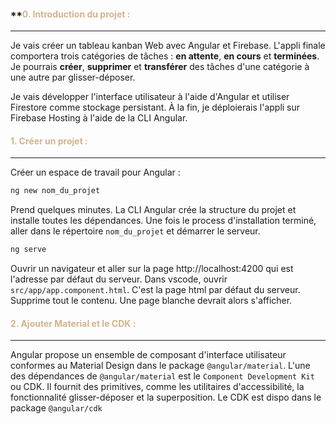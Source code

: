 #### **<font color = "tan">0. Introduction du projet :</font>
---

Je vais créer un tableau kanban Web avec Angular et Firebase. L'appli finale comportera trois catégories de tâches : **en attente**, **en cours** et **terminées**. Je pourrais **créer**, **supprimer** et **transférer** des tâches d'une catégorie à une autre par glisser-déposer.

Je vais développer l'interface utilisateur à l'aide d'Angular et utiliser Firestore comme stockage persistant. À la fin, je déploierais l'appli sur Firebase Hosting à l'aide de la CLI Angular.

#### **<font color = "tan">1. Créer un projet :</font>**
---

Créer un espace de travail pour Angular :

```bash
ng new nom_du_projet
```

Prend quelques minutes. La CLI Angular crée la structure du projet et installe toutes les dépendances. Une fois le process d'installation terminé, aller dans le répertoire `nom_du_projet` et démarrer le serveur. 

```bash
ng serve
```

Ouvrir un navigateur et aller sur la page http://localhost:4200  qui est l'adresse par défaut du serveur.
Dans vscode, ouvrir  `src/app/app.component.html`. C'est la page html par défaut du serveur. 
Supprime tout le contenu. Une page blanche devrait alors s'afficher. 

#### **<font color = "tan">2. Ajouter Material et le CDK :</font>**
---

Angular propose un ensemble de composant d'interface utilisateur conformes au Material Design dans le package `@angular/material`. L'une des dépendances de `@angular/material` est le `Component Development Kit` ou CDK. Il fournit des primitives, comme les utilitaires d'accessibilité, la fonctionnalité glisser-déposer et la superposition. Le CDK est dispo dans le package `@angular/cdk`
